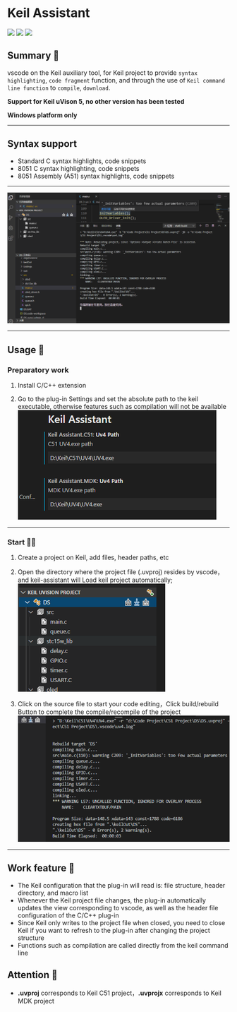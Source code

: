 # Keil Assistant

[![](https://vsmarketplacebadge.apphb.com/version/CL.keil-assistant.svg)](https://marketplace.visualstudio.com/items?itemName=CL.keil-assistant)      [![](https://vsmarketplacebadge.apphb.com/installs/CL.keil-assistant.svg)](https://marketplace.visualstudio.com/items?itemName=CL.keil-assistant)     [![](https://vsmarketplacebadge.apphb.com/rating/CL.keil-assistant.svg)](https://marketplace.visualstudio.com/items?itemName=CL.keil-assistant)

## Summary 📑

vscode on the Keil auxiliary tool, for Keil project to provide `syntax highlighting`, `code fragment` function, and through the use of `Keil command line function` to `compile`, `download`.

**Support for Keil uVison 5, no other version has been tested**  

**Windows platform only**

***

## Syntax support

* Standard C syntax highlights, code snippets
* 8051 C syntax highlighting, code snippets
* 8051 Assembly (A51) syntax highlights, code snippets

***

![preview](./res/preview/preview.png)

***

## Usage 📖

### Preparatory work

1. Install C/C++ extension
> 
2. Go to the plug-in Settings and set the absolute path to the keil executable, otherwise features such as compilation will not be available
![setting](./res/preview/setting.png)

***

### Start 🏃‍♀️

1. Create a project on Keil, add files, header paths, etc
> 
2. Open the directory where the project file (.uvproj) resides by vscode，and keil-assistant will Load keil project automatically;
![load](./res/preview/load.png)
> 
3. Click on the source file to start your code editing，Click build/rebuild Button to complete the compile/recompile of the project
![rebuild](./res/preview/rebuild.png)
***

## Work feature 🎉

* The Keil configuration that the plug-in will read is: file structure, header directory, and macro list
* Whenever the Keil project file changes, the plug-in automatically updates the view corresponding to vscode, as well as the header file configuration of the C/C++ plug-in
* Since Keil only writes to the project file when closed, you need to close Keil if you want to refresh to the plug-in after changing the project structure
* Functions such as compilation are called directly from the keil command line

## Attention 🚩

* **.uvproj** corresponds to Keil C51 project，**.uvprojx** corresponds to Keil MDK project